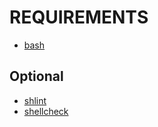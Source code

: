 # REQUIREMENTS

* [bash](https://www.gnu.org/software/bash/)

## Optional

* [shlint](https://github.com/duggan/shlint)
* [shellcheck](http://www.shellcheck.net/)
